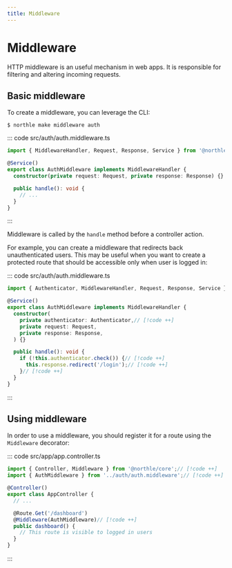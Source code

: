 ```yaml
---
title: Middleware
---
```


# Middleware

HTTP middleware is an useful mechanism in web apps. It is responsible for filtering and altering incoming requests.

## Basic middleware

To create a middleware, you can leverage the CLI:

```shell
$ northle make middleware auth
```

::: code src/auth/auth.middleware.ts
```ts
import { MiddlewareHandler, Request, Response, Service } from '@northle/core';

@Service()
export class AuthMiddleware implements MiddlewareHandler {
  constructor(private request: Request, private response: Response) {}

  public handle(): void {
    // ...
  }
}
```
:::

Middleware is called by the `handle` method before a controller action.

For example, you can create a middleware that redirects back unauthenticated users. This may be useful when you want to create a protected route that should be accessible only when user is logged in:

::: code src/auth/auth.middleware.ts
```ts
import { Authenticator, MiddlewareHandler, Request, Response, Service } from '@northle/core';// [!code ++]

@Service()
export class AuthMiddleware implements MiddlewareHandler {
  constructor(
    private authenticator: Authenticator,// [!code ++]
    private request: Request,
    private response: Response,
  ) {}

  public handle(): void {
    if (!this.authenticator.check()) {// [!code ++]
      this.response.redirect('/login');// [!code ++]
    }// [!code ++]
  }
}
```
:::

## Using middleware

In order to use a middleware, you should register it for a route using the `Middleware` decorator:

::: code src/app/app.controller.ts
```ts
import { Controller, Middleware } from '@northle/core';// [!code ++]
import { AuthMiddleware } from '../auth/auth.middleware';// [!code ++]

@Controller()
export class AppController {
  // ...

  @Route.Get('/dashboard')
  @Middleware(AuthMiddleware)// [!code ++]
  public dashboard() {
    // This route is visible to logged in users
  }
}
```
:::
